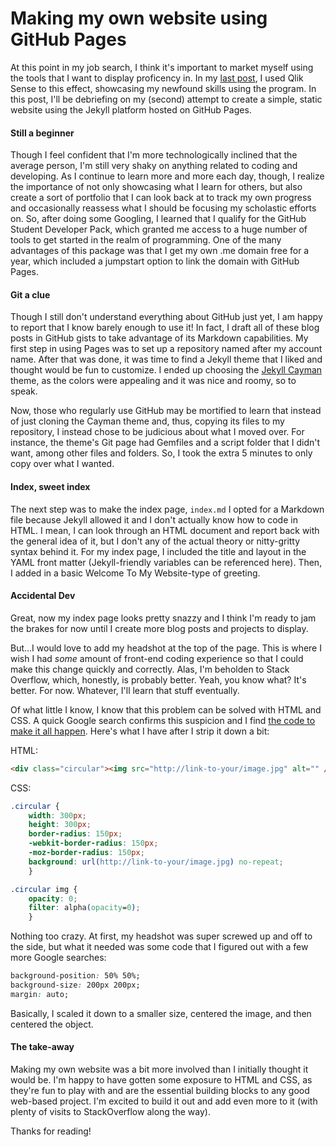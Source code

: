 # Making my own website using GitHub Pages
At this point in my job search, I think it's important to market myself using the tools that I want to display proficency in. In my [last post](https://medium.com/@austinspivey1/my-foray-into-data-visualization-using-qlik-sense-9e703b830e9a), I used Qlik Sense to this effect, showcasing my newfound skills using the program. In this post, I'll be debriefing on my (second) attempt to create a simple, static website using the Jekyll platform hosted on GitHub Pages.  

#### Still a beginner
Though I feel confident that I'm more technologically inclined that the average person, I'm still very shaky on anything related to coding and developing. As I continue to learn more and more each day, though, I realize the importance of not only showcasing what I learn for others, but also create a sort of portfolio that I can look back at to track my own progress and occasionally reassess what I should be focusing my scholastic efforts on. So, after doing some Googling, I learned that I qualify for the GitHub Student Developer Pack, which granted me access to a huge number of tools to get started in the realm of programming. One of the many advantages of this package was that I get my own .me domain free for a year, which included a jumpstart option to link the domain with GitHub Pages.  

#### Git a clue
Though I still don't understand everything about GitHub just yet, I am happy to report that I know barely enough to use it! In fact, I draft all of these blog posts in GitHub gists to take advantage of its Markdown capabilities. My first step in using Pages was to set up a repository named after my account name. After that was done, it was time to find a Jekyll theme that I liked and thought would be fun to customize. I ended up choosing the [Jekyll Cayman](https://github.com/pages-themes/cayman) theme, as the colors were appealing and it was nice and roomy, so to speak.  

Now, those who regularly use GitHub may be mortified to learn that instead of just cloning the Cayman theme and, thus, copying its files to my repository, I instead chose to be judicious about what I moved over. For instance, the theme's Git page had Gemfiles and a script folder that I didn't want, among other files and folders. So, I took the extra 5 minutes to only copy over what I wanted.  

#### Index, sweet index
The next step was to make the index page, `index.md` I opted for a Markdown file because Jekyll allowed it and I don't actually know how to code in HTML. I mean, I can look through an HTML document and report back with the general idea of it, but I don't any of the actual theory or nitty-gritty syntax behind it. For my index page, I included the title and layout in the YAML front matter (Jekyll-friendly variables can be referenced here). Then, I added in a basic Welcome To My Website-type of greeting.  

#### Accidental Dev
Great, now my index page looks pretty snazzy and I think I'm ready to jam the brakes for now until I create more blog posts and projects to display.  

But...I would love to add my headshot at the top of the page. This is where I wish I had *some* amount of front-end coding experience so that I could make this change quickly and correctly. Alas, I'm beholden to Stack Overflow, which, honestly, is probably better. Yeah, you know what? It's better. For now. Whatever, I'll learn that stuff eventually.  

Of what little I know, I know that this problem can be solved with HTML and CSS. A quick Google search confirms this suspicion and I find [the code to make it all happen](https://codepen.io/mephysto/pen/wmXOXZ). Here's what I have after I strip it down a bit:  

HTML: 
```HTML
<div class="circular"><img src="http://link-to-your/image.jpg" alt="" /></div>
```

CSS:
```CSS
.circular {
	width: 300px;
	height: 300px;
	border-radius: 150px;
	-webkit-border-radius: 150px;
	-moz-border-radius: 150px;
	background: url(http://link-to-your/image.jpg) no-repeat;
	}

.circular img {
	opacity: 0;
	filter: alpha(opacity=0);
	}
```

Nothing too crazy. At first, my headshot was super screwed up and off to the side, but what it needed was some code that I figured out with a few more Google searches:  

```CSS
background-position: 50% 50%;
background-size: 200px 200px;
margin: auto;
```
Basically, I scaled it down to a smaller size, centered the image, and then centered the object.

#### The take-away

Making my own website was a bit more involved than I initially thought it would be. I'm happy to have gotten some exposure to HTML and CSS, as they're fun to play with and are the essential building blocks to any good web-based project. I'm excited to build it out and add even more to it (with plenty of visits to StackOverflow along the way).  

Thanks for reading!

